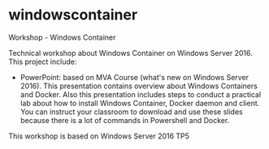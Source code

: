 # windowscontainer
Workshop - Windows Container

Technical workshop about Windows Container on Windows Server 2016. This project include:

- PowerPoint: based on MVA Course (what's new on Windows Server 2016). This presentation contains overview about Windows Containers and Docker. Also this presentation includes steps to conduct a practical lab about how to install Windows Container, Docker daemon and client. You can instruct your classroom to download and use these slides because there is a lot of commands in Powershell and Docker.

This workshop is based on Windows Server 2016 TP5
